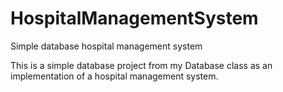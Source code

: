 # HospitalManagementSystem
Simple database hospital management system

This is a simple database project from my Database class as an implementation of a hospital management system. 
